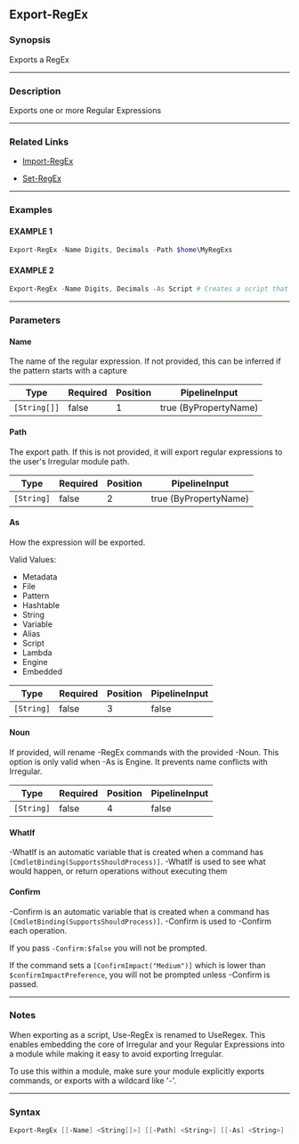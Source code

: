 Export-RegEx
------------




### Synopsis
Exports a RegEx



---


### Description

Exports one or more Regular Expressions



---


### Related Links
* [Import-RegEx](Import-RegEx.md)



* [Set-RegEx](Set-RegEx.md)





---


### Examples
#### EXAMPLE 1
```PowerShell
Export-RegEx -Name Digits, Decimals -Path $home\MyRegExs
```

#### EXAMPLE 2
```PowerShell
Export-RegEx -Name Digits, Decimals -As Script # Creates a script that embedes the expressions and Use-RegEx
```



---


### Parameters
#### **Name**

The name of the regular expression.  If not provided, this can be inferred if the pattern starts with a capture






|Type        |Required|Position|PipelineInput        |
|------------|--------|--------|---------------------|
|`[String[]]`|false   |1       |true (ByPropertyName)|



#### **Path**

The export path.
If this is not provided, it will export regular expressions to the user's Irregular module path.






|Type      |Required|Position|PipelineInput        |
|----------|--------|--------|---------------------|
|`[String]`|false   |2       |true (ByPropertyName)|



#### **As**

How the expression will be exported.



Valid Values:

* Metadata
* File
* Pattern
* Hashtable
* String
* Variable
* Alias
* Script
* Lambda
* Engine
* Embedded






|Type      |Required|Position|PipelineInput|
|----------|--------|--------|-------------|
|`[String]`|false   |3       |false        |



#### **Noun**

If provided, will rename -RegEx commands with the provided -Noun.
This option is only valid when -As is Engine.
It prevents name conflicts with Irregular.






|Type      |Required|Position|PipelineInput|
|----------|--------|--------|-------------|
|`[String]`|false   |4       |false        |



#### **WhatIf**
-WhatIf is an automatic variable that is created when a command has ```[CmdletBinding(SupportsShouldProcess)]```.
-WhatIf is used to see what would happen, or return operations without executing them
#### **Confirm**
-Confirm is an automatic variable that is created when a command has ```[CmdletBinding(SupportsShouldProcess)]```.
-Confirm is used to -Confirm each operation.

If you pass ```-Confirm:$false``` you will not be prompted.


If the command sets a ```[ConfirmImpact("Medium")]``` which is lower than ```$confirmImpactPreference```, you will not be prompted unless -Confirm is passed.



---


### Notes
When exporting as a script, Use-RegEx is renamed to UseRegex.
This enables embedding the core of Irregular and your Regular Expressions into a module while making it easy to avoid exporting Irregular.

To use this within a module, make sure your module explicitly exports commands, or exports with a wildcard like '*-*'.



---


### Syntax
```PowerShell
Export-RegEx [[-Name] <String[]>] [[-Path] <String>] [[-As] <String>] [[-Noun] <String>] [-WhatIf] [-Confirm] [<CommonParameters>]
```
